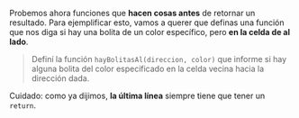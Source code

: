 Probemos ahora funciones que **hacen cosas antes** de retornar un resultado. Para ejemplificar esto, vamos a querer que definas una función que nos diga si hay una bolita de un color específico, pero **en la celda de al lado**.

> Definí la función `hayBolitasAl(direccion, color)` que informe si hay alguna bolita del color especificado en la celda vecina hacia la dirección dada.

Cuidado: como ya dijimos, **la última línea** siempre tiene que tener un `return`.